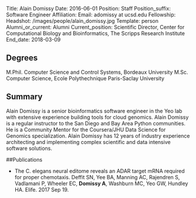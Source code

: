 Title: Alain Domissy
Date: 2016-06-01
Position: Staff
Position_suffix: Software Engineer 
Affiliation:
Email: adomissy at ucsd.edu
Fellowship:
Headshot: /images/people/alain_domissy.jpg
Template: person
Alumni_or_current: Alumni
Current_position: Scientific Director, Center for Computational Biology and Bioinformatics, The Scripps Research Institute
End_date: 2018-03-09
<!-- Status: draft -->

## Degrees
M.Phil. Computer Science and Control Systems, Bordeaux University 
M.Sc. Computer Science, Ecole Polythechnique Paris-Saclay University

## Summary
Alain Domissy is a senior bioinformatics software engineer in the Yeo lab with extensive experience building tools for cloud genomics. Alain Domissy is a regular instructor to the San Diego and Bay Area Python communities. He is a Community Mentor for the Coursera/JHU Data Science for Genomics specialization. Alain Domissy has 12 years of industry experience architecting and implementing complex scientific and data intensive software solutions.

##Publications
* The C. elegans neural editome reveals an ADAR target mRNA required for proper chemotaxis. Deffit SN, Yee BA, Manning AC, Rajendren S, Vadlamani P, Wheeler EC, **Domissy A**, Washburn MC, Yeo GW, Hundley HA. Elife. 2017 Sep 19.
